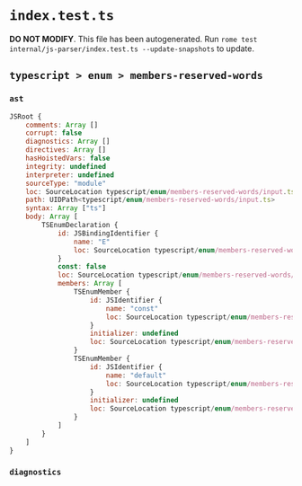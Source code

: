 # `index.test.ts`

**DO NOT MODIFY**. This file has been autogenerated. Run `rome test internal/js-parser/index.test.ts --update-snapshots` to update.

## `typescript > enum > members-reserved-words`

### `ast`

```javascript
JSRoot {
	comments: Array []
	corrupt: false
	diagnostics: Array []
	directives: Array []
	hasHoistedVars: false
	integrity: undefined
	interpreter: undefined
	sourceType: "module"
	loc: SourceLocation typescript/enum/members-reserved-words/input.ts 1:0-5:0
	path: UIDPath<typescript/enum/members-reserved-words/input.ts>
	syntax: Array ["ts"]
	body: Array [
		TSEnumDeclaration {
			id: JSBindingIdentifier {
				name: "E"
				loc: SourceLocation typescript/enum/members-reserved-words/input.ts 1:5-1:6 (E)
			}
			const: false
			loc: SourceLocation typescript/enum/members-reserved-words/input.ts 1:0-4:1
			members: Array [
				TSEnumMember {
					id: JSIdentifier {
						name: "const"
						loc: SourceLocation typescript/enum/members-reserved-words/input.ts 2:4-2:9 (const)
					}
					initializer: undefined
					loc: SourceLocation typescript/enum/members-reserved-words/input.ts 2:4-2:9
				}
				TSEnumMember {
					id: JSIdentifier {
						name: "default"
						loc: SourceLocation typescript/enum/members-reserved-words/input.ts 3:4-3:11 (default)
					}
					initializer: undefined
					loc: SourceLocation typescript/enum/members-reserved-words/input.ts 3:4-3:11
				}
			]
		}
	]
}
```

### `diagnostics`

```

```
